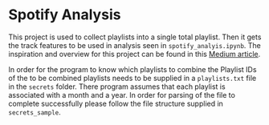 # Spotify Analysis
This project is used to collect playlists into a single total playlist.
Then it gets the track features to be used in analysis seen in `spotify_analyis.ipynb`.
The inspiration and overview for this project can be found in this [Medium article](https://medium.com/@Usagi8P/using-the-spotify-api-to-combine-playlists-16b59717a686).

In order for the program to know which playlists to combine the Playlist IDs of the to be combined playlists needs to be supplied in a `playlists.txt` file in the `secrets` folder.
There program assumes that each playlist is associated with a month and a year.
In order for parsing of the file to complete successfully please follow the file structure supplied in `secrets_sample`.